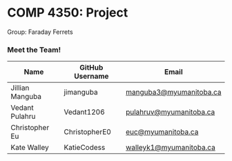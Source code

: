 # COMP 4350: Project

Group: Faraday Ferrets

### Meet the Team!
| Name             | GitHub Username  | Email                   |
| ---------------- | ---------------- | ----------------------- |
| Jillian Manguba  | jimanguba        | manguba3@myumanitoba.ca |
| Vedant Pulahru   | Vedant1206       | pulahruv@myumanitoba.ca |
| Christopher Eu   | ChristopherE0    | euc@myumanitoba.ca      |
| Kate Walley      | KatieCodess      | walleyk1@myumanitoba.ca |
